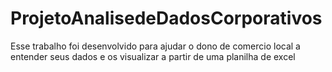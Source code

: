 # ProjetoAnalisedeDadosCorporativos
 Esse trabalho foi desenvolvido para ajudar o dono de comercio local a entender seus dados e os visualizar a partir de uma planilha de excel 
